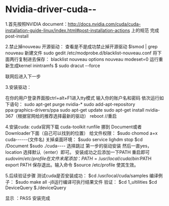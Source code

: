 # Nvidia-driver-cuda--

1.首先按照NVIDIA document：http://docs.nvidia.com/cuda/cuda-installation-guide-linux/index.html#post-installation-actions
上的规范 完成post-install

2.禁止掉nouveau 开源驱动：
查看是不是成功禁止掉开源驱动
$lsmod | grep nouveau
新建文件
sudo gedit /etc/modprobe.d/blacklist-nouveau.conf
将下面两行复制进去保存：
blacklist nouveau
options nouveau modeset=0
运行重新生成kernel inintramfs
$ sudo dracut --force

联网后进入下一步

3.安装驱动：

在你的用户登录界面按ctrl+alt+F1进入tty模式
输入你的账户名和密码
依次运行如下语句：
sudo apt-get purge nvidia-*
sudo add-apt-repository ppa:graphics-drivers/ppa
sudo apt-get update
sudo apt-get install nvidia-367（根据官网给的推荐选择最新的驱动）
reboot //重启

4.安装cuda:
cuda官网下载 cuda-toolkit  runfile
挪到 Document或者Downloader下面（自己可以找到的位置）
给文件权限：
$sudo chomod a+x cuda------(文件名)
关掉桌面环境：
$sudo service lighdm stop
$cd /Document
$sudo ./cuda----
选择跳过 第一步的驱动安装 然后一直yes，location 选择默认（enter）即可。
安装成功之后添加一下PATH 重启即可
$sudo vim /etc/profile在文件末尾添加：
PATH=/usr/local/cuda/bin:$PATH
export PATH
保存退出。输入命令
$source /etc/profile
使其生效。

5.后续验证步骤
测试cuda是否安装成功：
$cd /usr/local/cuda/samples
编译例子：
$sudo make all -j8运行编译可执行结果文件
验证：
$cd 1_ultilities 
$cd DeviceQuery
$./deviceQuery

显示 ：PASS
安装完成






